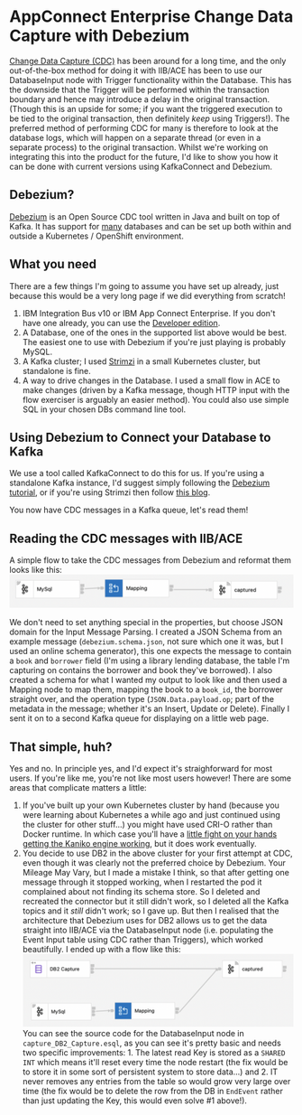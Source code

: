 AppConnect Enterprise Change Data Capture with Debezium
=======================================================
[Change Data Capture (CDC)](https://www.redhat.com/en/topics/integration/what-is-change-data-capture) has been around for a long time, and the only out-of-the-box method for doing it with IIB/ACE has been to use our DatabaseInput node with Trigger functionality within the Database.  This has the downside that the Trigger will be performed within the transaction boundary and hence may introduce a delay in the original transaction. (Though this is an upside for some; if you want the triggered execution to be tied to the original transaction, then definitely *keep* using Triggers!).
The preferred method of performing CDC for many is therefore to look at the database logs, which will happen on a separate thread (or even in a separate process) to the original transaction.
Whilst we're working on integrating this into the product for the future, I'd like to show you how it can be done with current versions using KafkaConnect and Debezium.

Debezium?
---------
[Debezium](https://debezium.io) is an Open Source CDC tool written in Java and built on top of Kafka. It has support for [many](https://debezium.io/documentation/reference/stable/connectors/index.html) databases and can be set up both within and outside a Kubernetes / OpenShift environment.

What you need
-------------
There are a few things I'm going to assume you have set up already, just because this would be a very long page if we did everything from scratch!

1. IBM Integration Bus v10 or IBM App Connect Enterprise. If you don't have one already, you can use the [Developer edition](https://www.ibm.com/docs/en/app-connect/12.0?topic=enterprise-download-ace-developer-edition-get-started).
1. A Database, one of the ones in the supported list above would be best.  The easiest one to use with Debezium if you're just playing is probably MySQL.
1. A Kafka cluster; I used [Strimzi](https://strimzi.io) in a small Kubernetes cluster, but standalone is fine.
1. A way to drive changes in the Database.  I used a small flow in ACE to make changes (driven by a Kafka message, though HTTP input with the flow exerciser is arguably an easier method). You could also use simple SQL in your chosen DBs command line tool.

Using Debezium to Connect your Database to Kafka
------------------------------------------------
We use a tool called KafkaConnect to do this for us.  If you're using a standalone Kafka instance, I'd suggest simply following the [Debezium tutorial](https://debezium.io/documentation/reference/1.9/tutorial.html), or if you're using Strimzi then follow [this blog](https://strimzi.io/blog/2020/01/27/deploying-debezium-with-kafkaconnector-resource/).

You now have CDC messages in a Kafka queue, let's read them!

Reading the CDC messages with IIB/ACE
-------------------------------------
A simple flow to take the CDC messages from Debezium and reformat them looks like this:
![Message flow with a Kafka Consumer node, Mapping node and Kafka Producer node](images/kafka_flow.png)
    
We don't need to set anything special in the properties, but choose JSON domain for the Input Message Parsing.  I created a JSON Schema from an example message (`debezium.schema.json`, not sure which one it was, but I used an online schema generator), this one expects the message to contain a `book` and `borrower` field (I'm using a library lending database, the table I'm capturing on contains the borrower and book they've borrowed). I also created a schema for what I wanted my output to look like and then used a Mapping node to map them, mapping the book to a `book_id`, the borrower straight over, and the operation type (`JSON.Data.payload.op`; part of the metadata in the message; whether it's an Insert, Update or Delete).
Finally I sent it on to a second Kafka queue for displaying on a little web page.

That simple, huh?
-----------------
Yes and no.
In principle yes, and I'd expect it's straighforward for most users.  If you're like me, you're not like most users however! There are some areas that complicate matters a little:

1. If you've built up your own Kubernetes cluster by hand (because you were learning about Kubernetes a while ago and just continued using the cluster for other stuff...) you might have used CRI-O rather than Docker runtime.  In which case you'll have a [little fight on your hands getting the Kaniko engine working](https://github.com/strimzi/strimzi-kafka-operator/discussions/7179), but it does work eventually.
1. You decide to use DB2 in the above cluster for your first attempt at CDC, even though it was clearly not the preferred choice by Debezium. Your Mileage May Vary, but I made a mistake I think, so that after getting one message through it stopped working, when I restarted the pod it complained about not finding its schema store.  So I deleted and recreated the connector but it still didn't work, so I deleted all the Kafka topics and it *still* didn't work; so I gave up.  But then I realised that the architecture that Debezium uses for DB2 allows us to get the data straight into IIB/ACE via the DatabaseInput node (i.e. populating the Event Input table using CDC rather than Triggers), which worked beautifully. I ended up with a flow like this:
![Message flow with a Kafka Consumer and DatabaseInput node, Mapping node and Kafka Producer node](images/kafka_and_DB_flow.png)
You can see the source code for the DatabaseInput node in `capture_DB2_Capture.esql`, as you can see it's pretty basic and needs two specific improvements: 1. The latest read Key is stored as a `SHARED INT` which means it'll reset every time the node restart (the fix would be to store it in some sort of persistent system to store data...) and 2. IT never removes any entries from the table so would grow very large over time (the fix would be to delete the row from the DB in `EndEvent` rather than just updating the Key, this would even solve #1 above!).
